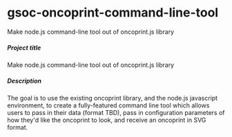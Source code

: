 # gsoc-oncoprint-command-line-tool
Make node.js command-line tool out of oncoprint.js library


##### Project title
Make node.js command-line tool out of oncoprint.js library

##### Description
The goal is to use the existing oncoprint library, and the node.js javascript environment, to create a fully-featured command line tool which allows users to pass in their data (format TBD), pass in configuration parameters of how they'd like the oncoprint to look, and receive an oncoprint in SVG format.